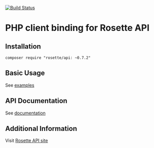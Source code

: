 [![Build Status](https://travis-ci.org/rosette-api/php.svg?branch=master)](https://travis-ci.org/rosette-api/php)

PHP client binding for Rosette API
==================================

Installation
------------

`composer require "rosette/api: ~0.7.2"`

Basic Usage
-----------

See [examples](examples)

API Documentation
-----------------

See [documentation](http://rosette-api.github.io/php)

Additional Information
----------------------

Visit [Rosette API site](https://developer.rosette.com)
